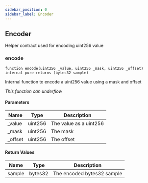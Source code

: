 ```yaml
---
sidebar_position: 0
sidebar_label: Encoder
---
```


## Encoder

Helper contract used for encoding uint256 value

### encode

```solidity
function encode(uint256 _value, uint256 _mask, uint256 _offset) internal pure returns (bytes32 sample)
```

Internal function to encode a uint256 value using a mask and offset

_This function can underflow_

#### Parameters

| Name | Type | Description |
| ---- | ---- | ----------- |
| _value | uint256 | The value as a uint256 |
| _mask | uint256 | The mask |
| _offset | uint256 | The offset |

#### Return Values

| Name | Type | Description |
| ---- | ---- | ----------- |
| sample | bytes32 | The encoded bytes32 sample |

